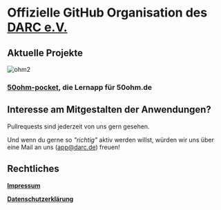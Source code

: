 # Offizielle GitHub Organisation des [DARC e.V.](https://darc.de)

## Aktuelle Projekte


![ohm2](https://github.com/DARC-e-V/.github/assets/76111133/3008e887-7abb-4f98-8183-931a6717bd90)

### [**50ohm-pocket**](https://github.com/DARC-e-V/50ohm-pocket), die Lernapp für 50ohm.de

## Interesse am Mitgestalten der Anwendungen?

Pullrequests sind jederzeit von uns gern gesehen.

Und wenn du gerne so *"richtig"* aktiv werden willst, würden wir uns über eine Mail an uns ([app@darc.de](mailto:app@darc.de)) freuen!
## Rechtliches
[**Impressum**](https://www.darc.de/impressum/)

[**Datenschutzerklärung**](https://www.darc.de/datenschutzerklaerung/)

<!--

**Here are some ideas to get you started:**

🙋‍♀️ A short introduction - what is your organization all about?
🌈 Contribution guidelines - how can the community get involved?
👩‍💻 Useful resources - where can the community find your docs? Is there anything else the community should know?
🍿 Fun facts - what does your team eat for breakfast?
🧙 Remember, you can do mighty things with the power of [Markdown](https://docs.github.com/github/writing-on-github/getting-started-with-writing-and-formatting-on-github/basic-writing-and-formatting-syntax)
-->
